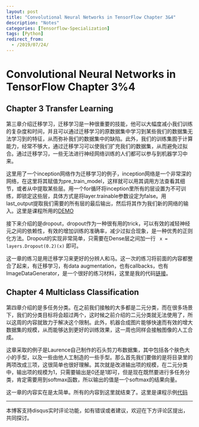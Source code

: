 ```yaml
---
layout: post
title: "Convolutional Neural Networks in TensorFlow Chapter 3&4"
description: "Notes"
categories: [Tensorflow-Specialization]
tags: [Python]
redirect_from:
  - /2019/07/24/
---
```


# Convolutional Neural Networks in TensorFlow Chapter 3%4  

## Chapter 3  Transfer Learning  

第三章介绍迁移学习，迁移学习是一种很重要的技能，他可以大幅度减小我们训练的复杂度和时间，并且可以通过迁移学习的原数据集中学习到某些我们的数据集无法学习到的特征，从而弥补我们的数据集中的缺陷。此外，我们的训练集囿于计算能力，经常不够大，通过迁移学习可以使我们扩充我们的数据集，从而避免过拟合。通过迁移学习，一些无法进行神经网络训练的人们都可以参与到机器学习中来。  

这里用了一个inception网络作为迁移学习的例子，inception网络是一个非常深的网络，在这里将其赋值为pre_train_model，这样就可以用其调用方法查看其细节，或者从中提取某些层。用一个for循环将inception里所有的层设置为不可训练，即锁定这些层，具体方式是将layer.trainable参数设定为false。用last_output提取我们需要的所有层的最后输出，然后将其作为我们新的网络的输入。这里是课程所用的[DEMO](https://github.com/JustinYuu/Deeplearning-study/blob/master/Tensorflow%20in%20Practice/Convolutional%20Neural%20Networks%20in%20TensorFlow/Transfer_Learning.ipynb)  

接下来介绍的是dropout，dropout作为一种很有用的trick，可以有效的减轻神经元之间的依赖性，有效的增加训练的准确率，减少过拟合现象，是一种优秀的正则化方法。Dropout的实现非常简单，只需要在Dense层之间加一行 ` x = layers.Dropout(0.2)(x)` 即可。  

这一章的练习是用迁移学习来更好的分辨人和马。这一次的练习将前面的内容都整合了起来，有迁移学习，有data augmentation，也有callbacks，也有ImageDataGenerator，是一个很好的练习材料，这里是我的代码[链接](https://github.com/JustinYuu/Deeplearning-study/blob/master/Tensorflow%20in%20Practice/Convolutional%20Neural%20Networks%20in%20TensorFlow/Exercise_7_Question.ipynb)。  

## Chapter 4 Multiclass Classification  

第四章介绍的是多任务分类。在之前我们接触的大多都是二元分类，而在很多场景下，我们的分类目标将会超过两个，这时候之前介绍的二元分类就无法使用了，所以这周的内容就致力于解决这个限制。此外，机器合成图片能够快速而有效的增大数据集的规模，从而能够达到更好的训练效果，这一周也同样会接触图像的人工合成。  

这章采取的例子是Laurence自己制作的石头剪刀布数据集，其中包括各个肤色大小的手型，以及一些由他人工制造的一些手型。那么首先我们要做的是将目录里的两项改成三项，这很简单也很好理解。其次就是改进输出项的规模，在二元分类中，输出项的规模为1，只需要输出是0还是1即可，但是现在既然要进行多任务分类，肯定需要用到softmax函数，所以输出的值是一个softmax的结果向量。  

这一章的内容实在是太简单。所有的内容到这里就结束了。这里是课程示例[代码](https://github.com/JustinYuu/Deeplearning-study/blob/master/Tensorflow%20in%20Practice/Convolutional%20Neural%20Networks%20in%20TensorFlow/rock_paper_scissors.ipynb)  



---
本博客支持disqus实时评论功能，如有错误或者建议，欢迎在下方评论区提出，共同探讨。  

